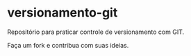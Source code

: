 # versionamento-git
Repositório para praticar controle de versionamento com GIT.

Faça um fork e contribua com suas ideias.
